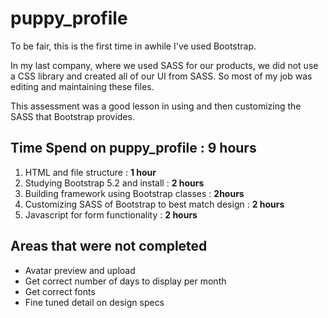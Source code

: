 # puppy_profile

To be fair, this is the first time in awhile I've used Bootstrap. 

In my last company, where we used SASS for our products, we did not use a CSS library and created all of our UI from SASS. So most of my job was editing and maintaining these files. 

This assessment was a good lesson in using and then customizing the SASS that Bootstrap provides. 

## Time Spend on puppy_profile : **9 hours**

1. HTML and file structure : **1 hour**
2. Studying Bootstrap 5.2 and install : **2 hours**
3. Building framework using Bootstrap classes : **2hours**
4. Customizing SASS of Bootstrap to best match design : **2 hours**
5. Javascript for form functionality : **2 hours**


## Areas that were not completed

- Avatar preview and upload
- Get correct number of days to display per month
- Get correct fonts
- Fine tuned detail on design specs
